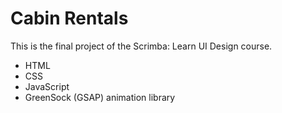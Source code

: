 # Cabin Rentals
This is the final project of the Scrimba: Learn UI Design course.
- HTML
- CSS
- JavaScript
- GreenSock (GSAP) animation library
